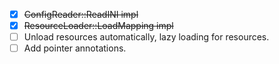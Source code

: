- [x] ~~ConfigReader::ReadINI impl~~
- [x] ~~ResourceLoader::LoadMapping impl~~
- [ ] Unload resources automatically, lazy loading for resources.
- [ ] Add pointer annotations.
